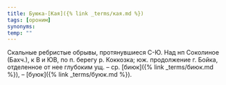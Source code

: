 ```yaml
---
title: Буюка-[Кая]({% link _terms/кая.md %})
tags: [ороним]
synonyms:
temp: ""
---
```


Скальные ребристые обрывы, протянувшиеся С-Ю. Над нп Соколиное (Бахч.), к В и
ЮВ, по п. берегу р. Коккозка; юж. продолжение г. Бойка, отделенное от нее
глубоким ущ. – ср. [биюк]({% link _terms/биюк.md %}), – [буюк]({% link _terms/буюк.md %}).
